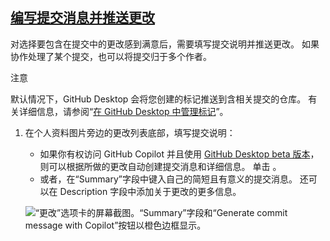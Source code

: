 ## [编写提交消息并推送更改](https://docs.github.com/zh/desktop/making-changes-in-a-branch/committing-and-reviewing-changes-to-your-project-in-github-desktop#write-a-commit-message-and-push-your-changes)

对选择要包含在提交中的更改感到满意后，需要填写提交说明并推送更改。 如果协作处理了某个提交，也可以将提交归于多个作者。

注意

默认情况下，GitHub Desktop 会将您创建的标记推送到含相关提交的仓库。 有关详细信息，请参阅“[在 GitHub Desktop 中管理标记](https://docs.github.com/zh/desktop/managing-commits/managing-tags-in-github-desktop)”。

1. 在个人资料图片旁边的更改列表底部，填写提交说明：

   - 如果你有权访问 GitHub Copilot 并且使用 [GitHub Desktop beta 版本](https://desktop.github.com/beta/)，则可以根据所做的更改自动创建提交消息和详细信息。 单击 。
   - 或者，在“Summary”字段中键入自己的简短且有意义的提交消息。 还可以在 Description 字段中添加关于更改的更多信息。

   

   ![“更改”选项卡的屏幕截图。“Summary”字段和“Generate commit message with Copilot”按钮以橙色边框显示。](https://docs.github.com/assets/cb-22918/images/help/desktop/create-commit-details.png)